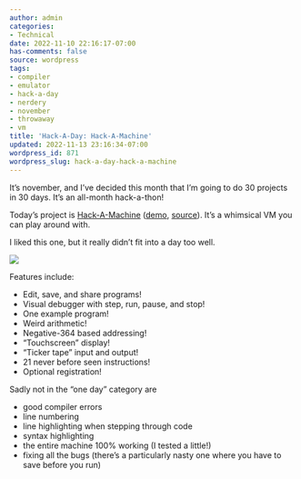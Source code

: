 ```yaml
---
author: admin
categories:
- Technical
date: 2022-11-10 22:16:17-07:00
has-comments: false
source: wordpress
tags:
- compiler
- emulator
- hack-a-day
- nerdery
- november
- throwaway
- vm
title: 'Hack-A-Day: Hack-A-Machine'
updated: 2022-11-13 23:16:34-07:00
wordpress_id: 871
wordpress_slug: hack-a-day-hack-a-machine
---
```

It’s november, and I’ve decided this month that I’m going to do 30 projects in 30 days. It’s an all-month hack-a-thon!

Today’s project is [Hack-A-Machine](https://tilde.za3k.com/hackaday/machine/) ([demo](https://tilde.za3k.com/hackaday/machine/), [source](https://github.com/za3k/day10_machine)). It’s a whimsical VM you can play around with.

I liked this one, but it really didn’t fit into a day too well.

[![](/wp-content/uploads/2022/11/screenshot-9.png)](https://tilde.za3k.com/hackaday/machine/)

Features include:

-   Edit, save, and share programs!
-   Visual debugger with step, run, pause, and stop!
-   One example program!
-   Weird arithmetic!
-   Negative-364 based addressing!
-   “Touchscreen” display!
-   “Ticker tape” input and output!
-   21 never before seen instructions!
-   Optional registration!

Sadly not in the “one day” category are

-   good compiler errors
-   line numbering
-   line highlighting when stepping through code
-   syntax highlighting
-   the entire machine 100% working (I tested a little!)
-   fixing all the bugs (there’s a particularly nasty one where you have to save before you run)
